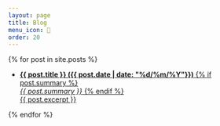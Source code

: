 ```yaml
---
layout: page
title: Blog
menu_icon: 📰
order: 20
---
```


{% for post in site.posts %}
<ul>
<li class="style{{ forloop.index | plus:1 }}">
<a href="{{ post.url | prepend:site.baseurl | prepend:site.url }}">
<strong>{{ post.title }} ({{ post.date | date: "%d/%m/%Y"}})</strong>
{% if post.summary %}
<br/><em>{{ post.summary }}</em>
{% endif %}
<br/>{{ post.excerpt }}
</a>
</li>
</ul>
{% endfor %}

